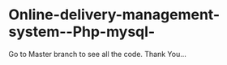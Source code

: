 # Online-delivery-management-system--Php-mysql-
Go to Master branch to see all the code. 
Thank You...
